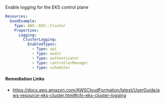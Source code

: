 
Enable logging for the EKS control plane

```yaml
Resources:
  GoodExample:
    Type: AWS::EKS::Cluster
    Properties:
      Logging:
        ClusterLogging:
          EnabledTypes:
            - Type: api
            - Type: audit
            - Type: authenticator
            - Type: controllerManager
            - Type: scheduler
```

#### Remediation Links
 - https://docs.aws.amazon.com/AWSCloudFormation/latest/UserGuide/aws-resource-eks-cluster.html#cfn-eks-cluster-logging

